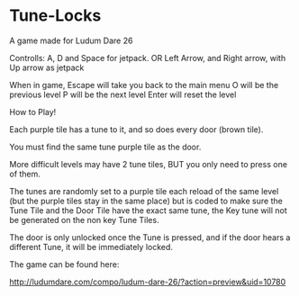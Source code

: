 Tune-Locks
==========

A game made for Ludum Dare 26



Controlls: 
A, D and Space for jetpack. 
OR 
Left Arrow, and Right arrow, with Up arrow as jetpack 

When in game, Escape will take you back to the main menu 
O will be the previous level 
P will be the next level 
Enter will reset the level



How to Play! 

Each purple tile has a tune to it, and so does every door (brown tile). 

You must find the same tune purple tile as the door. 

More difficult levels may have 2 tune tiles, BUT you only need to press one of them. 

The tunes are randomly set to a purple tile each reload of the same level (but the purple tiles stay in the same place) but is coded to make sure the Tune Tile and the Door Tile have the exact same tune, the Key tune will not be generated on the non key Tune Tiles. 

The door is only unlocked once the Tune is pressed, and if the door hears a different Tune, it will be immediately locked.




The game can be found here:

http://ludumdare.com/compo/ludum-dare-26/?action=preview&uid=10780
